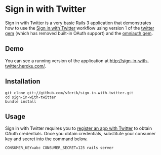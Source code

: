 Sign in with Twitter
====================
Sign in with Twitter is a very basic Rails 3 application that demonstrates how
to use the [Sign in with Twitter][siwt] workflow using version 1 of the
[twitter gem][twitter] (which has removed built-in OAuth support) and the
[omniauth gem][omniauth].

[siwt]: http://dev.twitter.com/pages/sign_in_with_twitter
[twitter]: https://github.com/jnunemaker/twitter
[omniauth]: https://github.com/intridea/omniauth

Demo
----
You can see a running version of the application at
<http://sign-in-with-twitter.heroku.com/>.

Installation
------------
    git clone git://github.com/sferik/sign-in-with-twitter.git
    cd sign-in-with-twitter
    bundle install

Usage
-----
Sign in with Twitter requires you to [register an app with Twitter][apps] to
obtain OAuth credentials. Once you obtain credentials, substitute your consumer
key and secret into the command below.

[apps]: http://dev.twitter.com/apps

    CONSUMER_KEY=abc CONSUMER_SECRET=123 rails server
